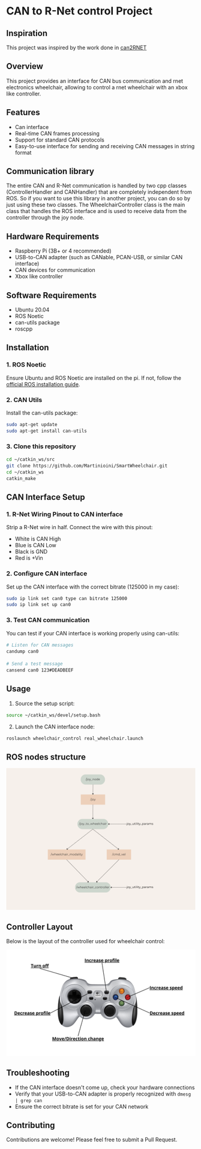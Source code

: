 # CAN to R-Net control Project

## Inspiration
This project was inspired by the work done in [can2RNET](https://github.com/redragonx/can2RNET)

## Overview
This project provides an interface for CAN bus communication and rnet electronics wheelchair, allowing to control a rnet wheelchair with an xbox like controller.

## Features
- Can interface 
- Real-time CAN frames processing
- Support for standard CAN protocols
- Easy-to-use interface for sending and receiving CAN messages in string format

## Communication library
The entire CAN and R-Net communication is handled by two cpp classes (ControllerHandler and CANHandler) that are completely independent from ROS. So if you want to use this library in another project, you can do so by just using these two classes. The WheelchairController class is the main class that handles the ROS interface and is used to receive data from the controller through the joy node.

## Hardware Requirements
- Raspberry Pi (3B+ or 4 recommended)
- USB-to-CAN adapter (such as CANable, PCAN-USB, or similar CAN interface)
- CAN devices for communication
- Xbox like controller

## Software Requirements
- Ubuntu 20.04
- ROS Noetic
- can-utils package
- roscpp

## Installation

### 1. ROS Noetic
Ensure Ubuntu and ROS Noetic are installed on the pi. If not, follow the [official ROS installation guide](http://wiki.ros.org/noetic/Installation/Ubuntu).

### 2. CAN Utils
Install the can-utils package:

```bash
sudo apt-get update
sudo apt-get install can-utils
```

### 3. Clone this repository
```bash
cd ~/catkin_ws/src
git clone https://github.com/Martinioini/SmartWheelchair.git
cd ~/catkin_ws
catkin_make
```

## CAN Interface Setup

### 1. R-Net Wiring Pinout to CAN interface
Strip a R-Net wire in half.
Connect the wire with this pinout:
- White is CAN High
- Blue is CAN Low
- Black is GND
- Red is +Vin

### 2. Configure CAN interface
Set up the CAN interface with the correct bitrate (125000 in my case):

```bash
sudo ip link set can0 type can bitrate 125000
sudo ip link set up can0
```



### 3. Test CAN communication
You can test if your CAN interface is working properly using can-utils:

```bash
# Listen for CAN messages
candump can0

# Send a test message
cansend can0 123#DEADBEEF
```

## Usage

1. Source the setup script:
```bash
source ~/catkin_ws/devel/setup.bash
```

2. Launch the CAN interface node:
```bash
roslaunch wheelchair_control real_wheelchair.launch 
```

## ROS nodes structure
![ROS nodes](node_structure.png)

## Controller Layout
Below is the layout of the controller used for wheelchair control:

![Controller Layout](Controller_layout.png)

## Troubleshooting
- If the CAN interface doesn't come up, check your hardware connections
- Verify that your USB-to-CAN adapter is properly recognized with `dmesg | grep can`
- Ensure the correct bitrate is set for your CAN network

## Contributing
Contributions are welcome! Please feel free to submit a Pull Request.
